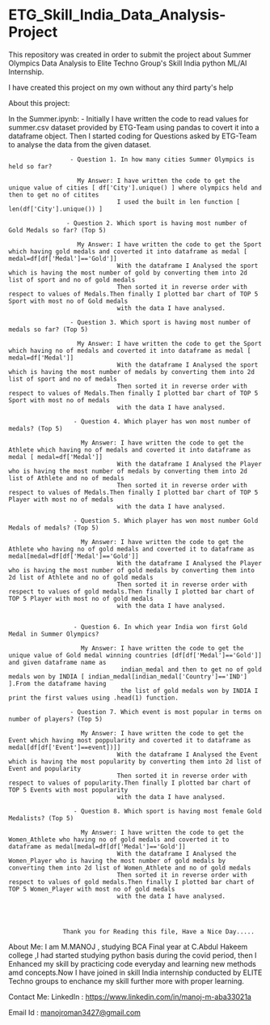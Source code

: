 # ETG_Skill_India_Data_Analysis-Project
This repository was created in order to submit the project about Summer Olympics Data Analysis to Elite Techno Group's Skill India python ML/AI Internship.

I have created this project on my own without any third party's help

About this project:

In the Summer.ipynb: - Initially I have written the code to read values for summer.csv dataset provided by ETG-Team using pandas to covert it into a dataframe object.
                       Then I started coding for Questions asked by ETG-Team to analyse the data from the given dataset.
                     
                     - Question 1. In how many cities Summer Olympics is held so far?
                       
                       My Answer: I have written the code to get the unique value of cities [ df['City'].unique() ] where olympics held and then to get no of citites
                                  I used the built in len function [ len(df['City'].unique()) ]
                                 
                    - Question 2. Which sport is having most number of Gold Medals so far? (Top 5)
                       
                       My Answer: I have written the code to get the Sport which having gold medals and coverted it into dataframe as medal [ medal=df[df['Medal']=='Gold']] 
                                  With the dataframe I Analysed the sport which is having the most number of gold by converting them into 2d list of sport and no of gold medals
                                  Then sorted it in reverse order with respect to values of Medals.Then finally I plotted bar chart of TOP 5 Sport with most no of Gold medals 
                                  with the data I have analysed.
                                  
                     - Question 3. Which sport is having most number of medals so far? (Top 5)
                       
                       My Answer: I have written the code to get the Sport which having no of medals and coverted it into dataframe as medal [ medal=df['Medal']] 
                                  With the dataframe I Analysed the sport which is having the most number of medals by converting them into 2d list of sport and no of medals
                                  Then sorted it in reverse order with respect to values of Medals.Then finally I plotted bar chart of TOP 5 Sport with most no of medals 
                                  with the data I have analysed.
                       
                      - Question 4. Which player has won most number of medals? (Top 5)
                       
                        My Answer: I have written the code to get the Athlete which having no of medals and coverted it into dataframe as medal [ medal=df['Medal']] 
                                  With the dataframe I Analysed the Player who is having the most number of medals by converting them into 2d list of Athlete and no of medals
                                  Then sorted it in reverse order with respect to values of Medals.Then finally I plotted bar chart of TOP 5 Player with most no of medals 
                                  with the data I have analysed.
                                                                   
                      - Question 5. Which player has won most number Gold Medals of medals? (Top 5)
                       
                        My Answer: I have written the code to get the Athlete who having no of gold medals and coverted it to dataframe as medal[medal=df[df['Medal']=='Gold']]     
                                  With the dataframe I Analysed the Player who is having the most number of gold medals by converting them into 2d list of Athlete and no of gold medals
                                  Then sorted it in reverse order with respect to values of gold medals.Then finally I plotted bar chart of TOP 5 Player with most no of gold medals 
                                  with the data I have analysed.
                                  
                                  
                      - Question 6. In which year India won first Gold Medal in Summer Olympics?
                       
                        My Answer: I have written the code to get the unique value of Gold medal winning countries [df[df['Medal']=='Gold']] and given dataframe name as
                                   indian_medal and then to get no of gold medals won by INDIA [ indian_medal[indian_medal['Country']=='IND'] ].From the dataframe having 
                                   the list of gold medals won by INDIA I print the first values using .head(1) function.
                                
                     - Question 7. Which event is most popular in terms on number of players? (Top 5)
                       
                        My Answer: I have written the code to get the Event which having most poppularity and coverted it to dataframe as medal[df[df['Event']==event])]]     
                                  With the dataframe I Analysed the Event which is having the most popularity by converting them into 2d list of Event and popularity
                                  Then sorted it in reverse order with respect to values of popularity.Then finally I plotted bar chart of TOP 5 Events with most popularity 
                                  with the data I have analysed.             
                                  
                      - Question 8. Which sport is having most female Gold Medalists? (Top 5)
                       
                        My Answer: I have written the code to get the Women_Athlete who having no of gold medals and coverted it to dataframe as medal[medal=df[df['Medal']=='Gold']]     
                                  With the dataframe I Analysed the Women_Player who is having the most number of gold medals by converting them into 2d list of Women_Athlete and no of gold medals
                                  Then sorted it in reverse order with respect to values of gold medals.Then finally I plotted bar chart of TOP 5 Women_Player with most no of gold medals 
                                  with the data I have analysed.
                                  
                                  
                                  

                   Thank you for Reading this file, Have a Nice Day.....
About Me: I am M.MANOJ , studying BCA Final year at C.Abdul Hakeem college ,I had started studying python basis during the covid period, then I Enhanced my skill by practicing code everyday and learning new methods amd concepts.Now I have joined in skill India internship conducted by ELITE Techno groups to enchance my skill further more with proper learning.

Contact Me: LinkedIn : https://www.linkedin.com/in/manoj-m-aba33021a 

Email Id : manojroman3427@gmail.com
